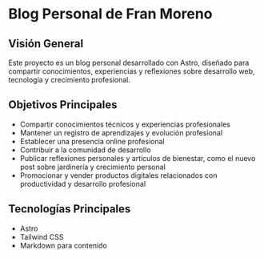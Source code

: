 # Blog Personal de Fran Moreno

## Visión General

Este proyecto es un blog personal desarrollado con Astro, diseñado para compartir conocimientos, experiencias y reflexiones sobre desarrollo web, tecnología y crecimiento profesional.

## Objetivos Principales

- Compartir conocimientos técnicos y experiencias profesionales
- Mantener un registro de aprendizajes y evolución profesional
- Establecer una presencia online profesional
- Contribuir a la comunidad de desarrollo
- Publicar reflexiones personales y artículos de bienestar, como el nuevo post sobre jardinería y crecimiento personal
- Promocionar y vender productos digitales relacionados con productividad y desarrollo profesional

## Tecnologías Principales

- Astro
- Tailwind CSS
- Markdown para contenido
